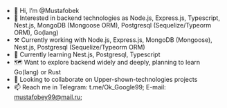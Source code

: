 - 👋 Hi, I’m @Mustafobek
- 👀 Interested in backend technologies as Node.js, Express.js, Typescript, Nest.js, MongoDB (Mongoose ORM), Postgresql (Sequelize/Typeorm ORM), Go(lang)
- ⚒  Currently working with Node.js, Express.js, MongoDB (Mongoose), Nest.js, Postgresql (Sequelize/Typeorm ORM) 
- 🌱 Currently learning Nest.js, Postgresql, Typescript
- 🗺 Want to explore backend widely and deeply, planning to learn Go(lang) or Rust
- 💞️ Looking to collaborate on Upper-shown-technologies projects
- 📫 Reach me in Telegram: t.me/Ok_Google99; E-mail: mustafobey99@mail.ru;
